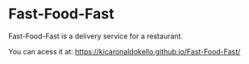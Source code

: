 # Fast-Food-Fast
Fast-Food-Fast is a delivery service for a restaurant.

You can acess it at:
    https://kicaronaldokello.github.io/Fast-Food-Fast/
